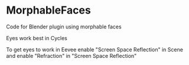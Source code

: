 # MorphableFaces
Code for Blender plugin using morphable faces

Eyes work best in Cycles

To get eyes to work in Eevee enable "Screen Space Reflection" in Scene and enable "Refraction" in "Screen Space Reflection"
